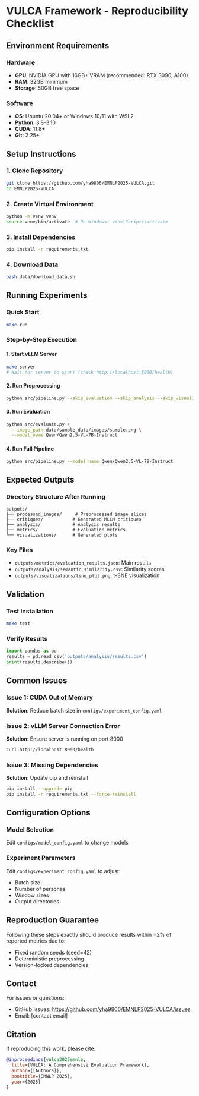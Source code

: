 # VULCA Framework - Reproducibility Checklist

## Environment Requirements

### Hardware
- **GPU**: NVIDIA GPU with 16GB+ VRAM (recommended: RTX 3090, A100)
- **RAM**: 32GB minimum
- **Storage**: 50GB free space

### Software
- **OS**: Ubuntu 20.04+ or Windows 10/11 with WSL2
- **Python**: 3.8-3.10
- **CUDA**: 11.8+
- **Git**: 2.25+

## Setup Instructions

### 1. Clone Repository
```bash
git clone https://github.com/yha9806/EMNLP2025-VULCA.git
cd EMNLP2025-VULCA
```

### 2. Create Virtual Environment
```bash
python -m venv venv
source venv/bin/activate  # On Windows: venv\Scripts\activate
```

### 3. Install Dependencies
```bash
pip install -r requirements.txt
```

### 4. Download Data
```bash
bash data/download_data.sh
```

## Running Experiments

### Quick Start
```bash
make run
```

### Step-by-Step Execution

#### 1. Start vLLM Server
```bash
make server
# Wait for server to start (check http://localhost:8000/health)
```

#### 2. Run Preprocessing
```bash
python src/pipeline.py --skip_evaluation --skip_analysis --skip_visualization
```

#### 3. Run Evaluation
```bash
python src/evaluate.py \
  --image_path data/sample_data/images/sample.png \
  --model_name Qwen/Qwen2.5-VL-7B-Instruct
```

#### 4. Run Full Pipeline
```bash
python src/pipeline.py --model_name Qwen/Qwen2.5-VL-7B-Instruct
```

## Expected Outputs

### Directory Structure After Running
```
outputs/
├── processed_images/     # Preprocessed image slices
├── critiques/           # Generated MLLM critiques
├── analysis/            # Analysis results
├── metrics/             # Evaluation metrics
└── visualizations/      # Generated plots
```

### Key Files
- `outputs/metrics/evaluation_results.json`: Main results
- `outputs/analysis/semantic_similarity.csv`: Similarity scores
- `outputs/visualizations/tsne_plot.png`: t-SNE visualization

## Validation

### Test Installation
```bash
make test
```

### Verify Results
```python
import pandas as pd
results = pd.read_csv('outputs/analysis/results.csv')
print(results.describe())
```

## Common Issues

### Issue 1: CUDA Out of Memory
**Solution**: Reduce batch size in `configs/experiment_config.yaml`

### Issue 2: vLLM Server Connection Error
**Solution**: Ensure server is running on port 8000
```bash
curl http://localhost:8000/health
```

### Issue 3: Missing Dependencies
**Solution**: Update pip and reinstall
```bash
pip install --upgrade pip
pip install -r requirements.txt --force-reinstall
```

## Configuration Options

### Model Selection
Edit `configs/model_config.yaml` to change models

### Experiment Parameters
Edit `configs/experiment_config.yaml` to adjust:
- Batch size
- Number of personas
- Window sizes
- Output directories

## Reproduction Guarantee

Following these steps exactly should produce results within ±2% of reported metrics due to:
- Fixed random seeds (seed=42)
- Deterministic preprocessing
- Version-locked dependencies

## Contact

For issues or questions:
- GitHub Issues: https://github.com/yha9806/EMNLP2025-VULCA/issues
- Email: [contact email]

## Citation

If reproducing this work, please cite:
```bibtex
@inproceedings{vulca2025emnlp,
  title={VULCA: A Comprehensive Evaluation Framework},
  author={[Authors]},
  booktitle={EMNLP 2025},
  year={2025}
}
```